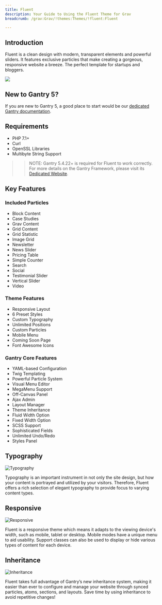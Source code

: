 ```yaml
---
title: Fluent
description: Your Guide to Using the Fluent Theme for Grav
breadcrumb: /grav:Grav/!themes:Themes/!fluent:Fluent

---
```


Introduction
-----

Fluent is a clean design with modern, transparent elements and powerful sliders. It features exclusive particles that make creating a gorgeous, responsive website a breeze. The perfect template for startups and bloggers.

![](assets/fluent.jpeg)

New to Gantry 5?
-----
If you are new to Gantry 5, a good place to start would be our [dedicated Gantry documentation](http://docs.gantry.org).

Requirements
-----

* PHP 7.1+
* Curl
* OpenSSL Libraries
* Multibyte String Support

>> NOTE: Gantry 5.4.22+ is required for Fluent to work correctly. For more details on the Gantry Framework, please visit its [Dedicated Website](http://gantry.org).

Key Features
-----

### Included Particles
* Block Content
* Case Studies
* Grav Content
* Grid Content
* Grid Statistic
* Image Grid
* Newsletter
* News Slider
* Pricing Table
* Simple Counter
* Search
* Social
* Testimonial Slider
* Vertical Slider
* Video 

### Theme Features
* Responsive Layout
* 6 Preset Styles
* Custom Typography
* Unlimited Positions
* Custom Particles
* Mobile Menu
* Coming Soon Page
* Font Awesome Icons 

### Gantry Core Features
* YAML-based Configuration
* Twig Templating
* Powerful Particle System
* Visual Menu Editor
* MegaMenu Support
* Off-Canvas Panel
* Ajax Admin
* Layout Manager
* Theme Inheritance
* Fluid Width Option
* Fixed Width Option
* SCSS Support
* Sophisticated Fields
* Unlimited Undo/Redo
* Styles Panel

## Typography

![Typography](ft-2.jpg)

Typography is an important instrument in not only the site design, but how your content is portrayed and utilized by your visitors. Therefore, Fluent offers a rich selection of elegant typography to provide focus to varying content types.

## Responsive

![Responsive](ft-3.jpg)

Fluent is a responsive theme which means it adapts to the viewing device's width, such as mobile, tablet or desktop. Mobile modes have a unique menu to aid usability. Support classes can also be used to display or hide various types of content for each device.

## Inheritance

![Inheritance](ft-4.jpg)

Fluent takes full advantage of Gantry’s new inheritance system, making it easier than ever to configure and manage your website through synced particles, atoms, sections, and layouts. Save time by using inheritance to avoid repetitive changes!
